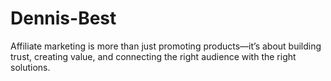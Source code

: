 # Dennis-Best
Affiliate marketing is more than just promoting products—it’s about building trust, creating value, and connecting the right audience with the right solutions. 
